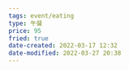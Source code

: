 ```yaml
---
tags: event/eating
type: 午餐
price: 95
fried: true
date-created: 2022-03-17 12:32
date-modified: 2022-03-27 20:38
---
```


